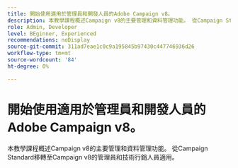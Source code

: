 ```yaml
---
title: 開始使用適用於管理員和開發人員的Adobe Campaign v8。
description: 本教學課程概述Campaign v8的主要管理和資料管理功能。 從Campaign Standard移轉至Campaign v8的管理員和技術行銷人員適用。
role: Admin, Developer
level: BEginner, Experienced
recommendations: noDisplay
source-git-commit: 311ad7eae1c0c9a195845b97430c447746936d26
workflow-type: tm+mt
source-wordcount: '84'
ht-degree: 0%

---
```



# 開始使用適用於管理員和開發人員的Adobe Campaign v8。

本教學課程概述Campaign v8的主要管理和資料管理功能。 從Campaign Standard移轉至Campaign v8的管理員和技術行銷人員適用。

